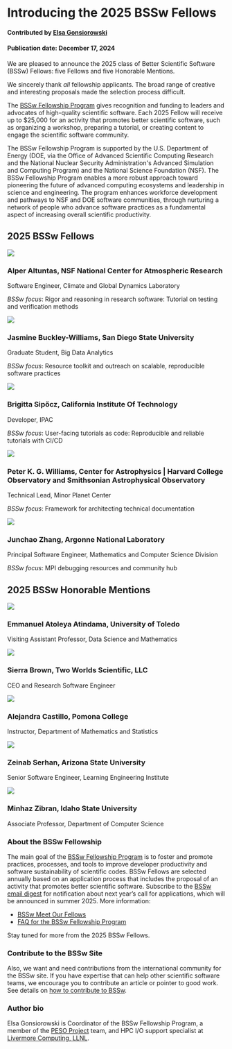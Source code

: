 # Introducing the 2025 BSSw Fellows

#### Contributed by [Elsa Gonsiorowski](https://github.com/gonsie "Elsa Gonsiorowski GitHub Profile")

#### Publication date: December 17, 2024

We are pleased to announce the 2025 class of Better Scientific Software (BSSw) Fellows: five Fellows and five Honorable Mentions.

We sincerely thank _all_ fellowship applicants. The broad range of creative and interesting proposals made the selection process difficult.

The [BSSw Fellowship Program](https://bssw.io/fellowship) gives recognition and funding to leaders and advocates of high-quality scientific software. Each 2025 Fellow will receive up to $25,000 for an activity that promotes better scientific software, such as organizing a workshop, preparing a tutorial, or creating content to engage the scientific software community.

The BSSw Fellowship Program is supported by the U.S. Department of Energy (DOE, via the Office of Advanced Scientific Computing Research and the National Nuclear Security Administration's Advanced Simulation and Computing Program) and the National Science Foundation (NSF). The BSSw Fellowship Program enables a more robust approach toward pioneering the future of advanced computing ecosystems and leadership in science and engineering. The program enhances workforce development and pathways to NSF and DOE software communities, through nurturing a network of people who advance software practices as a fundamental aspect of increasing overall scientific productivity.

## 2025 BSSw Fellows

<div class='fellow'>
<div class='img_div'>
<img src='../../images/Blog_BSSwF_2025_F_Altuntas.jpg' class='logo' />
</div>

<div class='short_bio'>
  <h3>Alper Altuntas, NSF National Center for Atmospheric Research</h3>
  <p>Software Engineer, Climate and Global Dynamics Laboratory</p>
  <p><i>BSSw focus</i>: Rigor and reasoning in research software: Tutorial on testing and verification methods</p>
</div>
</div>

<div class='fellow'>
<div class='img_div'>
<img src='../../images/Blog_BSSwF_2025_F_Buckley-Williams.jpg' class='logo' />
</div>

<div class='short_bio'>
  <h3>Jasmine Buckley-Williams, San Diego State University</h3>
  <p>Graduate Student, Big Data Analytics</p>
  <p><i>BSSw focus</i>: Resource toolkit and outreach on scalable, reproducible software practices</p>
</div>
</div>

<div class='fellow'>
<div class='img_div'>
<img src='../../images/Blog_BSSwF_2025_F_Sipocz.jpg' class='logo' />
</div>

<div class='short_bio'>
  <h3>Brigitta Sipőcz, California Institute Of Technology</h3>
  <p>Developer, IPAC</p>
  <p><i>BSSw focus</i>: User-facing tutorials as code: Reproducible and reliable tutorials with CI/CD</p>
</div>
</div>

<div class='fellow'>
<div class='img_div'>
  <img src='../../images/Blog_BSSwF_2025_F_Williams.jpg' class='logo' />
</div>

<div class='short_bio'>
  <h3>Peter K. G. Williams, Center for Astrophysics | Harvard College Observatory and Smithsonian Astrophysical Observatory</h3>
  <p>Technical Lead, Minor Planet Center</p>
  <p><i>BSSw focus</i>: Framework for architecting technical documentation</p>
</div>
</div>

<div class='fellow'>
<div class='img_div'>
<img src='../../images/Blog_BSSwF_2025_F_Zhang.jpg' class='logo' />
</div>

<div class='short_bio'>
  <h3>Junchao Zhang, Argonne National Laboratory</h3>
  <p>Principal Software Engineer, Mathematics and Computer Science Division</p>
  <p><i>BSSw focus</i>: MPI debugging resources and community hub</p>
</div>
</div>

## 2025 BSSw Honorable Mentions

<div class='fellow'>
<div class='img_div'>
<img src='../../images/Blog_BSSwF_2025_HM_Atindama.jpg' class='logo' />
</div>

<div class='short_bio'>
  <h3>Emmanuel Atoleya Atindama, University of Toledo</h3>
  <p>Visiting Assistant Professor, Data Science and Mathematics</p>
</div>
</div>

<div class='fellow'>
<div class='img_div'>
<img src='../../images/Blog_BSSwF_2025_HM_Brown.jpg' class='logo' />
</div>

<div class='short_bio'>
  <h3>Sierra Brown, Two Worlds Scientific, LLC</h3>
  <p>CEO and Research Software Engineer</p>
</div>
</div>

<div class='fellow'>
<div class='img_div'>
<img src='../../images/Blog_BSSwF_2025_HM_Castillo.jpg' class='logo' />
</div>

<div class='short_bio'>
  <h3>Alejandra Castillo, Pomona College</h3>
  <p>Instructor, Department of Mathematics and Statistics</p>
</div>
</div>

<div class='fellow'>
<div class='img_div'>
<img src='../../images/Blog_BSSwF_2025_HM_Serhan.jpg' class='logo' />
</div>

<div class='short_bio'>
  <h3>Zeinab Serhan, Arizona State University</h3>
  <p>Senior Software Engineer, Learning Engineering Institute</p>
</div>
</div>

<div class='fellow'>
<div class='img_div'>
<img src='../../images/Blog_BSSwF_2025_HM_Zibran.jpg' class='logo' />
</div>

<div class='short_bio'>
  <h3>Minhaz Zibran, Idaho State University</h3>
  <p>Associate Professor, Department of Computer Science</p>
</div>
</div>


### About the BSSw Fellowship
The main goal of the [BSSw Fellowship Program](https://bssw.io/fellowship) is to foster and promote practices, processes, and tools to improve developer productivity and software sustainability of scientific codes. BSSw Fellows are selected annually based on an application process that includes the proposal of an activity that promotes better scientific software. Subscribe to the [BSSw email digest](https://bssw.io/pages/receive-our-email-digest) for notification about next year’s call for applications, which will be announced in summer 2025. More information:

- [BSSw Meet Our Fellows](https://bssw.io/pages/meet-our-fellows)
- [FAQ for the BSSw Fellowship Program](https://bssw.io/pages/bssw-fellowship-faq)

Stay tuned for more from the 2025 BSSw Fellows.

### Contribute to the BSSw Site
Also, we want and need contributions from the international community for the BSSw site.  If you have expertise that can help other scientific software teams, we encourage you to contribute an article or pointer to good work.  See details on [how to contribute to BSSw](https://bssw.io/pages/what-to-contribute-content-for-better-scientific-software).

### Author bio

Elsa Gonsiorowski is Coordinator of the BSSw Fellowship Program, a member of the [PESO Project](https://pesoproject.org) team, and HPC I/O support specialist at [Livermore Computing, LLNL](https://hpc.llnl.gov/about-us).

<!---
Publish: yes
Track: community, bssw fellowship
RSS update: 2024-12-XX
Categories: collaboration
Topics: projects and organizations
Tags: bssw-article
--->
